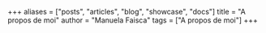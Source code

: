 +++
aliases = ["posts", "articles", "blog", "showcase", "docs"]
title = "A propos de moi"
author = "Manuela Faisca"
tags = ["A propos de moi"]
+++
